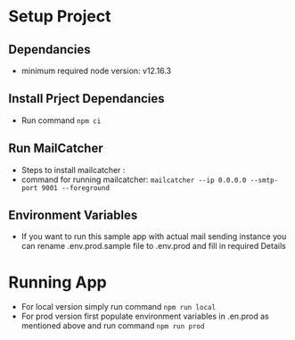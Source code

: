 # Setup Project
## Dependancies
- minimum required node version: v12.16.3
## Install Prject Dependancies
- Run command `npm ci`

## Run MailCatcher
- Steps to install mailcatcher : 
- command for running mailcatcher: `mailcatcher --ip 0.0.0.0 --smtp-port 9001 --foreground`

## Environment Variables
- If you want to run this sample app with actual mail sending instance you can rename .env.prod.sample file to .env.prod and fill in required Details
# Running App
- For local version simply run command `npm run local`
- For prod version first populate environment variables in .en.prod as mentioned above and run command `npm run prod`